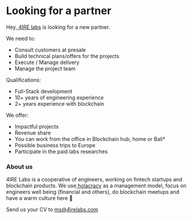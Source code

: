# Looking for a partner

Hey,[ 4IRE labs](https://4irelabs.com/) is looking for a new partner.

We need to:

* Consult customers at presale
* Build technical plans/offers for the projects
* Execute / Manage delivery
* Manage the project team

Qualifications:

* Full-Stack development
* 10+ years of engineering experience
* 2+ years experience with blockchain

We offer:

* Impactful projects
* Revenue share
* You can work from the office in Blockchain hub, home or Bali\*
* Possible business trips to Europe
* Participate in the paid labs researches

### About us

4IRE Labs is a cooperative of engineers, working on fintech startups and blockchain products. We use[ holacracy](https://www.holacracy.org/) as a management model, focus on engineers well being \(financial and others\), do blockchain meetups and have a warm culture here 🙂

Send us your CV to [ms@4irelabs.com](mailto:ms@4irelabs.com)  



